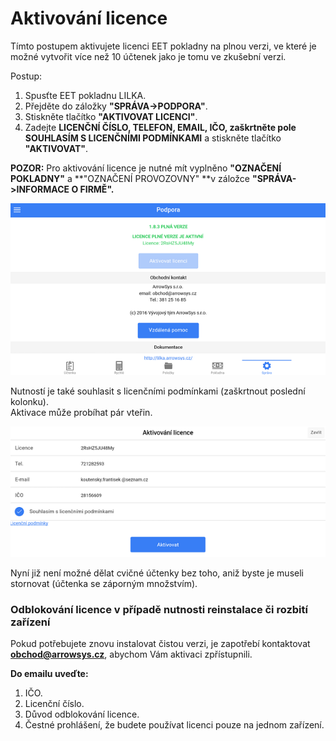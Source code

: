 # Aktivování licence

Tímto postupem aktivujete licenci EET pokladny na plnou verzi, ve které je možné vytvořit více než 10 účtenek jako je tomu ve zkušební verzi.

Postup:

1. Spusťte EET pokladnu LILKA.
2. Přejděte do záložky **"SPRÁVA-&gt;PODPORA"**.
3. Stiskněte tlačítko **"AKTIVOVAT LICENCI"**.
4. Zadejte **LICENČNÍ ČÍSLO, TELEFON, EMAIL, IČO, zaškrtněte pole SOUHLASÍM S LICENČNÍMI PODMÍNKAMI** a stiskněte tlačítko **"AKTIVOVAT"**.

**POZOR:** Pro aktivování licence je nutné mít vyplněno **"OZNAČENÍ POKLADNY"** a **"OZNAČENÍ PROVOZOVNY" **v záložce **"SPRÁVA-&gt;INFORMACE O FIRMĚ".**

![](img/license_1.png)

Nutností je také souhlasit s licenčními podmínkami \(zaškrtnout poslední kolonku\).  
Aktivace může probíhat pár vteřin.

![](img/license2.png)

Nyní již není možné dělat cvičné účtenky bez toho, aniž byste je museli stornovat \(účtenka se záporným množstvím\).

### Odblokování licence v případě nutnosti reinstalace či rozbití zařízení

Pokud potřebujete znovu instalovat čistou verzi, je zapotřebí kontaktovat **obchod@arrowsys.cz**, abychom Vám aktivaci zpřístupnili.

**Do emailu uveďte:**

1. IČO.
2. Licenční číslo.
3. Důvod odblokování licence.
4. Čestné prohlášení, že budete používat licenci pouze na jednom zařízení.



